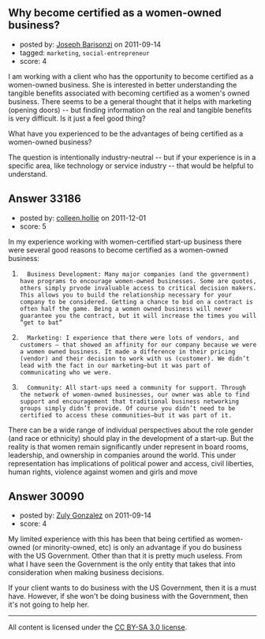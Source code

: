 ## Why become certified as a women-owned business?

- posted by: [Joseph Barisonzi](https://stackexchange.com/users/-1/8791-joseph-barisonzi) on 2011-09-14
- tagged: `marketing`, `social-entrepreneur`
- score: 4

I am working with a client who has the opportunity to become certified as a women-owned business. She is interested in better understanding the tangible benefits associated with becoming certified as a women's owned business. There seems to be a general thought that it helps with marketing (opening doors) -- but finding information on the real and tangible benefits is very difficult. Is it just a feel good thing? 

What have you experienced to be the advantages of being certified as a women-owned business?

The question is intentionally industry-neutral -- but if your experience is in a specific area, like technology or service industry -- that would be helpful to understand. 


## Answer 33186

- posted by: [colleen.hollie](https://stackexchange.com/users/-1/14768-colleen-hollie) on 2011-12-01
- score: 5

In my experience working with women-certified start-up business there were several good reasons to become certified as a women-owned business:
 
1.       Business Development: Many major companies (and the government) have programs to encourage women-owned businesses. Some are quotes, others simply prvode invaluable access to critical decision makers. This allows you to build the relationship necessary for your company to be considered. Getting a chance to bid on a contract is often half the game. Being a women owned business will never guarantee you the contract, but it will increase the times you will “get to bat”

 

2.       Marketing: I experience that there were lots of vendors, and customers – that showed an affinity for our company because we were a women owned business. It made a difference in their pricing (vendor) and their decision to work with us (customer). We didn’t lead with the fact in our marketing—but it was part of communicating who we were.

 
3.       Community: All start-ups need a community for support. Through the network of women-owned businesses, our owner was able to find support and encouragement that traditional business networking groups simply didn’t provide. Of course you didn’t need to be certified to access these communities—but it was part of it.

 
There can be a wide range of individual perspectives about the role gender (and race or ethnicity) should play in the development of a start-up. But the reality is that women remain significantly under represent in board rooms, leadership, and ownership in companies around the world. This under representation has implications of political power and access, civil liberties, human rights, violence against women and girls and move


## Answer 30090

- posted by: [Zuly Gonzalez](https://stackexchange.com/users/-1/2692-zuly-gonzalez) on 2011-09-14
- score: 4

My limited experience with this has been that being certified as women-owned (or minority-owned, etc) is only an advantage if you do business with the US Government. Other than that it is pretty much useless. From what I have seen the Government is the only entity that takes that into consideration when making business decisions.

If your client wants to do business with the US Government, then it is a must have. However, if she won't be doing business with the Government, then it's not going to help her.





---

All content is licensed under the [CC BY-SA 3.0 license](https://creativecommons.org/licenses/by-sa/3.0/).

